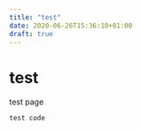 ```yaml
---
title: "test"
date: 2020-06-26T15:36:10+01:00
draft: true
---
```


# test

test page

```
test code

```
